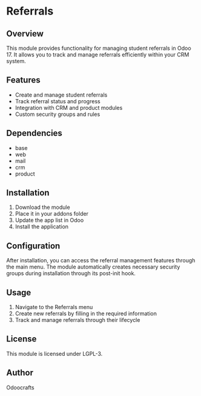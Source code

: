 # Referrals

## Overview
This module provides functionality for managing student referrals in Odoo 17. It allows you to track and manage referrals efficiently within your CRM system.

## Features
- Create and manage student referrals
- Track referral status and progress
- Integration with CRM and product modules
- Custom security groups and rules

## Dependencies
- base
- web
- mail
- crm
- product

## Installation
1. Download the module
2. Place it in your addons folder
3. Update the app list in Odoo
4. Install the application

## Configuration
After installation, you can access the referral management features through the main menu. The module automatically creates necessary security groups during installation through its post-init hook.

## Usage
1. Navigate to the Referrals menu
2. Create new referrals by filling in the required information
3. Track and manage referrals through their lifecycle

## License
This module is licensed under LGPL-3.

## Author
Odoocrafts
